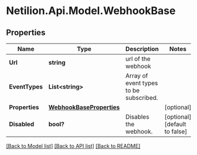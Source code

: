 # Netilion.Api.Model.WebhookBase
## Properties

Name | Type | Description | Notes
------------ | ------------- | ------------- | -------------
**Url** | **string** | url of the webhook | 
**EventTypes** | **List&lt;string&gt;** | Array of event types to be subscribed. | 
**Properties** | [**WebhookBaseProperties**](WebhookBaseProperties.md) |  | [optional] 
**Disabled** | **bool?** | Disables the webhook. | [optional] [default to false]

[[Back to Model list]](../README.md#documentation-for-models) [[Back to API list]](../README.md#documentation-for-api-endpoints) [[Back to README]](../README.md)

